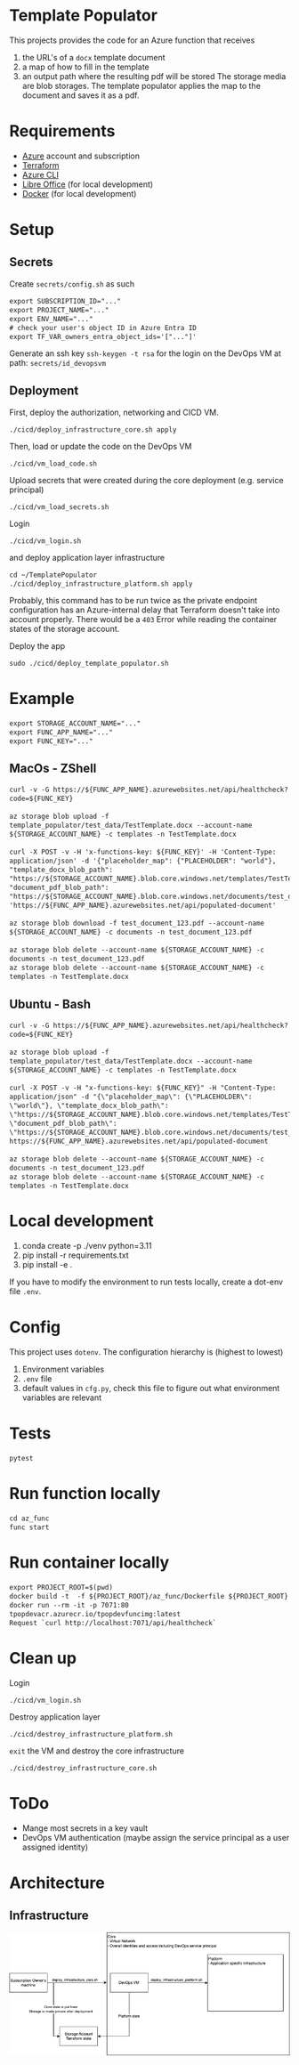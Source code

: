 # Template Populator

This projects provides the code for an Azure function that receives 
1. the URL's of a `docx` template document
2. a map of how to fill in the template
3. an output path where the resulting pdf will be stored
The storage media are blob storages. The template populator applies the map to the document and saves it as a pdf.


# Requirements
- [Azure](https://azure.microsoft.com/en-us) account and subscription
- [Terraform](https://developer.hashicorp.com/terraform/install?product_intent=terraform)
- [Azure CLI](https://learn.microsoft.com/en-us/cli/azure/)
- [Libre Office](https://www.libreoffice.org/download/download-libreoffice/) (for local development)
- [Docker](https://docs.docker.com/engine/install/) (for local development)

# Setup

## Secrets
Create `secrets/config.sh` as such
```
export SUBSCRIPTION_ID="..."
export PROJECT_NAME="..."
export ENV_NAME="..."
# check your user's object ID in Azure Entra ID
export TF_VAR_owners_entra_object_ids='["..."]'
```

Generate an ssh key `ssh-keygen -t rsa`  for the login on the DevOps VM
at path: `secrets/id_devopsvm`

## Deployment
First, deploy the authorization, networking and CICD VM.
```
./cicd/deploy_infrastructure_core.sh apply
```

Then, load or update the code on the DevOps VM
```
./cicd/vm_load_code.sh
```

Upload secrets that were created during the core deployment (e.g. service principal)
```
./cicd/vm_load_secrets.sh
```

Login
```
./cicd/vm_login.sh
```

and deploy application layer infrastructure
```
cd ~/TemplatePopulator
./cicd/deploy_infrastructure_platform.sh apply
```
Probably, this command has to be run twice as the private endpoint configuration has an Azure-internal delay that Terraform doesn't take into account properly. There would be a `403` Error while reading the container states of the storage account.

Deploy the app
```
sudo ./cicd/deploy_template_populator.sh
```

# Example 
```
export STORAGE_ACCOUNT_NAME="..."
export FUNC_APP_NAME="..."
export FUNC_KEY="..."
```

## MacOs - ZShell
```
curl -v -G https://${FUNC_APP_NAME}.azurewebsites.net/api/healthcheck?code=${FUNC_KEY}

az storage blob upload -f template_populator/test_data/TestTemplate.docx --account-name ${STORAGE_ACCOUNT_NAME} -c templates -n TestTemplate.docx

curl -X POST -v -H 'x-functions-key: ${FUNC_KEY}' -H 'Content-Type: application/json' -d '{"placeholder_map": {"PLACEHOLDER": "world"}, "template_docx_blob_path": "https://${STORAGE_ACCOUNT_NAME}.blob.core.windows.net/templates/TestTemplate.docx", "document_pdf_blob_path": "https://${STORAGE_ACCOUNT_NAME}.blob.core.windows.net/documents/test_document_123.pdf"}' 'https://${FUNC_APP_NAME}.azurewebsites.net/api/populated-document'

az storage blob download -f test_document_123.pdf --account-name ${STORAGE_ACCOUNT_NAME} -c documents -n test_document_123.pdf

az storage blob delete --account-name ${STORAGE_ACCOUNT_NAME} -c documents -n test_document_123.pdf
az storage blob delete --account-name ${STORAGE_ACCOUNT_NAME} -c templates -n TestTemplate.docx
```

## Ubuntu - Bash
```
curl -v -G https://${FUNC_APP_NAME}.azurewebsites.net/api/healthcheck?code=${FUNC_KEY}

az storage blob upload -f template_populator/test_data/TestTemplate.docx --account-name ${STORAGE_ACCOUNT_NAME} -c templates -n TestTemplate.docx

curl -X POST -v -H "x-functions-key: ${FUNC_KEY}" -H "Content-Type: application/json" -d "{\"placeholder_map\": {\"PLACEHOLDER\": \"world\"}, \"template_docx_blob_path\": \"https://${STORAGE_ACCOUNT_NAME}.blob.core.windows.net/templates/TestTemplate.docx\", \"document_pdf_blob_path\": \"https://${STORAGE_ACCOUNT_NAME}.blob.core.windows.net/documents/test_document_123.pdf\"}" https://${FUNC_APP_NAME}.azurewebsites.net/api/populated-document

az storage blob delete --account-name ${STORAGE_ACCOUNT_NAME} -c documents -n test_document_123.pdf
az storage blob delete --account-name ${STORAGE_ACCOUNT_NAME} -c templates -n TestTemplate.docx
```

# Local development
1. conda create -p ./venv python=3.11
2. pip install -r requirements.txt
3. pip install -e .

If you have to modify the environment to run tests locally, create a dot-env file `.env`.

# Config
This project uses `dotenv`. The configuration hierarchy is (highest to lowest)
1. Environment variables
2. `.env` file
3. default values in `cfg.py`, check this file to figure out what environment variables are relevant

# Tests
```
pytest
```

# Run function locally
```
cd az_func
func start
```

# Run container locally
```
export PROJECT_ROOT=$(pwd)
docker build -t  -f ${PROJECT_ROOT}/az_func/Dockerfile ${PROJECT_ROOT}
docker run --rm -it -p 7071:80 tpopdevacr.azurecr.io/tpopdevfuncimg:latest
Request `curl http://localhost:7071/api/healthcheck`
```

# Clean up
Login
```
./cicd/vm_login.sh
```
Destroy application layer
```
./cicd/destroy_infrastructure_platform.sh
```
`exit` the VM 
and destroy the core infrastructure
```
./cicd/destroy_infrastructure_core.sh
```

# ToDo
- Mange most secrets in a key vault
- DevOps VM authentication (maybe assign the service principal as a user assigned identity)

# Architecture

## Infrastructure
![Image](./docs/systems.png)

